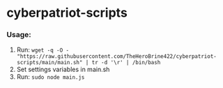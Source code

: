 # cyberpatriot-scripts

### Usage:

1. Run: `wget -q -O - "https://raw.githubusercontent.com/TheHeroBrine422/cyberpatriot-scripts/main/main.sh" | tr -d '\r' | /bin/bash`
2. Set settings variables in main.sh
3. Run: `sudo node main.js`
